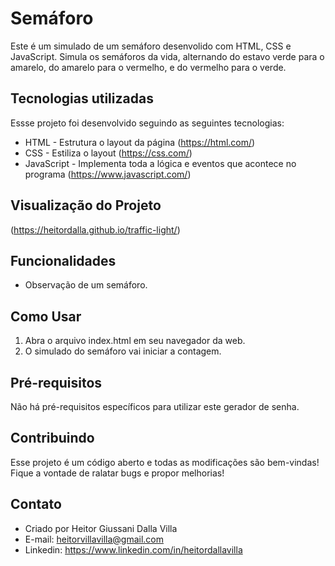 # Semáforo
Este é um simulado de um semáforo desenvolido com HTML, CSS e JavaScript. Simula os semáforos da vida, alternando do estavo verde para o amarelo, do amarelo para o vermelho, e do vermelho para o verde.

## Tecnologias utilizadas
Essse projeto foi desenvolvido seguindo as seguintes tecnologias:

- HTML - Estrutura o layout da página (https://html.com/) 
- CSS - Estiliza o layout (https://css.com/)
- JavaScript - Implementa toda a lógica e eventos que acontece no programa (https://www.javascript.com/)
  
## Visualização do Projeto
(https://heitordalla.github.io/traffic-light/)

## Funcionalidades
- Observação de um semáforo.
  
## Como Usar
1. Abra o arquivo index.html em seu navegador da web.
2. O simulado do semáforo vai iniciar a contagem.

## Pré-requisitos
Não há pré-requisitos específicos para utilizar este gerador de senha.

## Contribuindo
Esse projeto é um código aberto e todas as modificações são bem-vindas! Fique a vontade de ralatar bugs e propor melhorias!

## Contato
- Criado por Heitor Giussani Dalla Villa
- E-mail: heitorvillavilla@gmail.com
- Linkedin: https://www.linkedin.com/in/heitordallavilla
